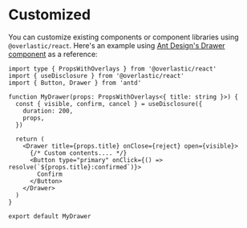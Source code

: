 # Customized

You can customize existing components or component libraries using `@overlastic/react`. Here's an example using [Ant Design's Drawer component](https://ant.design/components/drawer) as a reference:

```tsx
import type { PropsWithOverlays } from '@overlastic/react'
import { useDisclosure } from '@overlastic/react'
import { Button, Drawer } from 'antd'

function MyDrawer(props: PropsWithOverlays<{ title: string }>) {
  const { visible, confirm, cancel } = useDisclosure({
    duration: 200,
    props,
  })

  return (
    <Drawer title={props.title} onClose={reject} open={visible}>
      {/* Custom contents.... */}
      <Button type="primary" onClick={() => resolve(`${props.title}:confirmed`)}>
        Confirm
      </Button>
    </Drawer>
  )
}

export default MyDrawer
```
